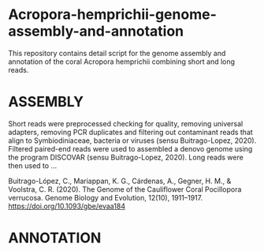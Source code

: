 # Acropora-hemprichii-genome-assembly-and-annotation
This repository contains detail script for the genome assembly and annotation of the coral Acropora hemprichii combining short and long reads.

# ASSEMBLY
Short reads were preprocessed checking for quality, removing universal adapters, removing PCR duplicates and filtering out contaminant reads that align to Symbiodiniaceae, bacteria or viruses (sensu Buitrago-Lopez, 2020). 
Filtered paired-end reads were used to assembled a denovo genome using the program DISCOVAR (sensu Buitrago-Lopez, 2020). Long reads were then used to ... 

Buitrago-López, C., Mariappan, K. G., Cárdenas, A., Gegner, H. M., & Voolstra, C. R. (2020). The Genome of the Cauliflower Coral Pocillopora verrucosa. Genome Biology and Evolution, 12(10), 1911–1917. https://doi.org/10.1093/gbe/evaa184

# ANNOTATION

